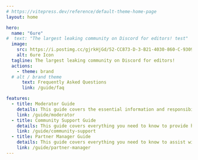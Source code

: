 ```yaml
---
# https://vitepress.dev/reference/default-theme-home-page
layout: home

hero:
  name: "6ure"
#  text: "The largest leaking community on Discord for editors! test"
  image:
    src: https://i.postimg.cc/gjrkHjGd/52-CC873-D-3-B21-4030-860-C-9309-A0-BCDD80.png
    alt: 6ure Icon
  tagline: The largest leaking community on Discord for editors!
  actions:
    - theme: brand
  # alt / brand theme
      text: Frequently Asked Questions
      link: /guide/faq

features:
  - title: Moderator Guide
    details: This guide covers the essential information and responsibilities you need to know as a moderator.
    link: /guide/moderator
  - title: Community Support Guide
    details: This guide covers everything you need to know to provide helpful, accurate, and friendly support to members.
    link: /guide/community-support
  - title: Partner Manager Guide
    details: This guide covers everything you need to know to assist with partner requests and manage partnership tickets.
    link: /guide/partner-manager
---
```

